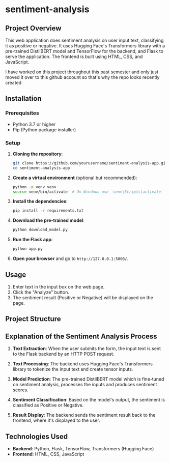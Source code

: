 # sentiment-analysis

## Project Overview
This web application does sentiment analysis on user input text, classifying it as positive or negative. It uses Hugging Face's Transformers library with a pre-trained DistilBERT model and TensorFlow for the backend, and Flask to serve the application. The frontend is built using HTML, CSS, and JavaScript.

I have worked on this project throughout this past semester and only just moved it over to this github account so that's why the repo looks recently created

## Installation

### Prerequisites

- Python 3.7 or higher
- Pip (Python package installer)

### Setup

1. **Cloning the repository**:

    ```sh
    git clone https://github.com/yourusername/sentiment-analysis-app.git
    cd sentiment-analysis-app
    ```

2. **Create a virtual environment** (optional but recommended):

    ```sh
    python -m venv venv
    source venv/bin/activate  # On Windows use `venv\Scripts\activate`
    ```

3. **Install the dependencies**:

    ```sh
    pip install -r requirements.txt
    ```

4. **Download the pre-trained model**:

    ```sh
    python download_model.py
    ```

5. **Run the Flask app**:

    ```sh
    python app.py
    ```

6. **Open your browser** and go to `http://127.0.0.1:5000/`.

## Usage

1. Enter text in the input box on the web page.
2. Click the "Analyze" button.
3. The sentiment result (Positive or Negative) will be displayed on the page.

## Project Structure

## Explanation of the Sentiment Analysis Process

1. **Text Extraction**:
   When the user submits the form, the input text is sent to the Flask backend by an HTTP POST request.

2. **Text Processing**:
   The backend uses Hugging Face's Transformers library to tokenize the input text and create tensor inputs.

3. **Model Prediction**:
   The pre-trained DistilBERT model which is fine-tuned on sentiment analysis, processes the inputs and produces sentiment scores.

4. **Sentiment Classification**:
   Based on the model's output, the sentiment is classified as Positive or Negative.

5. **Result Display**:
   The backend sends the sentiment result back to the frontend, where it's displayed to the user.

## Technologies Used

- **Backend**: Python, Flask, TensorFlow, Transformers (Hugging Face)
- **Frontend**: HTML, CSS, JavaScript
